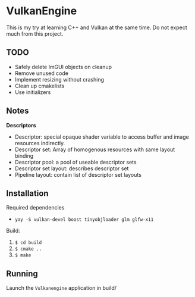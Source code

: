 # VulkanEngine

This is my try at learning C++ and Vulkan at the same time. Do not expect much from this project.

## TODO
- Safely delete ImGUI objects on cleanup
- Remove unused code
- Implement resizing without crashing  
- Clean up cmakelists
- Use initializers

## Notes
**Descriptors**  
- Descriptor: special opaque shader variable to access buffer and image resources indirectly.
- Descriptor set: Array of homogenous resources with same layout binding
- Descriptor pool: a pool of useable descriptor sets 
- Descriptor set layout: describes descriptor set
- Pipeline layout: contain list of descriptor set layouts

## Installation

Required dependencies
- `yay -S vulkan-devel boost tinyobjloader glm glfw-x11`

Build:
1. `$ cd build`
2. `$ cmake ..`
3. `$ make`

## Running

Launch the `Vulkanengine` application in build/
